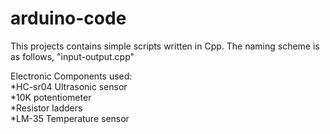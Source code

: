 # arduino-code
This projects contains simple scripts written in Cpp.
The naming scheme is as follows, "input-output.cpp"

Electronic Components used:
  <br>*HC-sr04 Ultrasonic sensor
  <br>*10K potentiometer
  <br>*Resistor ladders
  <br>*LM-35 Temperature sensor
